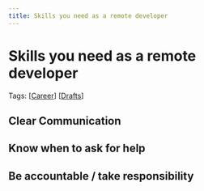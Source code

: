 ```yaml
---
title: Skills you need as a remote developer
---
```


# Skills you need as a remote developer

Tags: [[Career]] [[Drafts]]

## Clear Communication

## Know when to ask for help

## Be accountable / take responsibility


[//begin]: # "Autogenerated link references for markdown compatibility"
[Career]: career "Career"
[Drafts]: drafts "Drafts"
[//end]: # "Autogenerated link references"